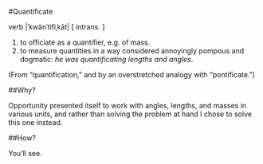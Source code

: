 #Quantificate

verb |ˈkwänˈtifiˌkāt| [ intrans. ]

1. to officiate as a quantifier, e.g. of mass.
2. to measure quantities in a way considered annoyingly pompous and dogmatic: *he was quantificating lengths and angles*.

(From “quantification,” and by an overstretched analogy with “pontificate.”)

##Why?

Opportunity presented itself to work with angles, lengths, and masses in various units, and rather than solving the problem at hand I chose to solve this one instead.

##How?

You’ll see.